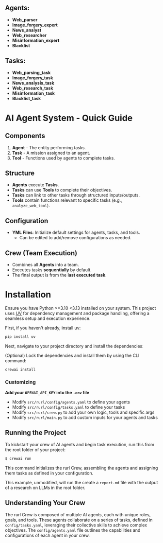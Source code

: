 ## Agents:

- **Web_parser**
- **Image_forgery_expert**
- **News_analyst**
- **Web_researcher**
- **Misinformation_expert**
- **Blacklist**

## Tasks:

- **Web_parsing_task**
- **Image_forgery_task**
- **News_analysis_task**
- **Web_research_task**
- **Misinformation_task**
- **Blacklist_task**

# **AI Agent System - Quick Guide**

## **Components**

1. **Agent** - The entity performing tasks.
2. **Task** - A mission assigned to an agent.
3. **Tool** - Functions used by agents to complete tasks.

## **Structure**

- **Agents** execute **Tasks**.
- **Tasks** can use **Tools** to complete their objectives.
- **Tasks** can link to other tasks through structured inputs/outputs.
- **Tools** contain functions relevant to specific tasks (e.g., `analyze_web_tool`).

## **Configuration**

- **YML Files**: Initialize default settings for agents, tasks, and tools.
  - Can be edited to add/remove configurations as needed.

## **Crew (Team Execution)**

- Combines all **Agents** into a team.
- Executes tasks **sequentially** by default.
- The final output is from the **last executed task**.

# **Installation**

Ensure you have Python >=3.10 <3.13 installed on your system. This project uses [UV](https://docs.astral.sh/uv/) for dependency management and package handling, offering a seamless setup and execution experience.

First, if you haven't already, install uv:

```bash
pip install uv
```

Next, navigate to your project directory and install the dependencies:

(Optional) Lock the dependencies and install them by using the CLI command:

```bash
crewai install
```

### Customizing

**Add your `OPENAI_API_KEY` into the `.env` file**

- Modify `src/rurl/config/agents.yaml` to define your agents
- Modify `src/rurl/config/tasks.yaml` to define your tasks
- Modify `src/rurl/crew.py` to add your own logic, tools and specific args
- Modify `src/rurl/main.py` to add custom inputs for your agents and tasks

## Running the Project

To kickstart your crew of AI agents and begin task execution, run this from the root folder of your project:

```bash
$ crewai run
```

This command initializes the rurl Crew, assembling the agents and assigning them tasks as defined in your configuration.

This example, unmodified, will run the create a `report.md` file with the output of a research on LLMs in the root folder.

## Understanding Your Crew

The rurl Crew is composed of multiple AI agents, each with unique roles, goals, and tools. These agents collaborate on a series of tasks, defined in `config/tasks.yaml`, leveraging their collective skills to achieve complex objectives. The `config/agents.yaml` file outlines the capabilities and configurations of each agent in your crew.
